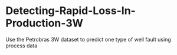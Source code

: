 # Detecting-Rapid-Loss-In-Production-3W
Use the Petrobras 3W dataset to predict one type of well fault using process data
